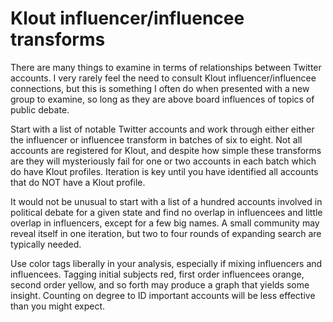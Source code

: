 # Klout influencer/influencee transforms

There are many things to examine in terms of relationships between Twitter accounts. I very rarely feel the need to consult Klout influencer/influencee connections, but this is something I often do when presented with a new group to examine, so long as they are above board influences of topics of public debate.

Start with a list of notable Twitter accounts and work through either either the influencer or influencee transform in batches of six to eight. Not all accounts are registered for Klout, and despite how simple these transforms are they will mysteriously fail for one or two accounts in each batch which do have Klout profiles. Iteration is key until you have identified all accounts that do NOT have a Klout profile.

It would not be unusual to start with a list of a hundred accounts involved in political debate for a given state and find no overlap in influencees and little overlap in influencers, except for a few big names. A small community may reveal itself in one iteration, but two to four rounds of expanding search are typically needed.

Use color tags liberally in your analysis, especially if mixing influencers and influencees. Tagging initial subjects red, first order influencees orange, second order yellow, and so forth may produce a graph that yields some insight. Counting on degree to ID important accounts will be less effective than you might expect.